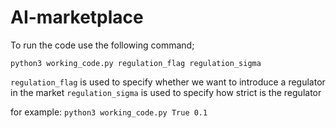 # AI-marketplace

To run the code use the following command;

``` python3 working_code.py regulation_flag regulation_sigma ```
 
`regulation_flag` is used to specify whether we want to introduce a regulator in the market
`regulation_sigma` is used to specify how strict is the regulator

for example:
``` python3 working_code.py True 0.1 ```

